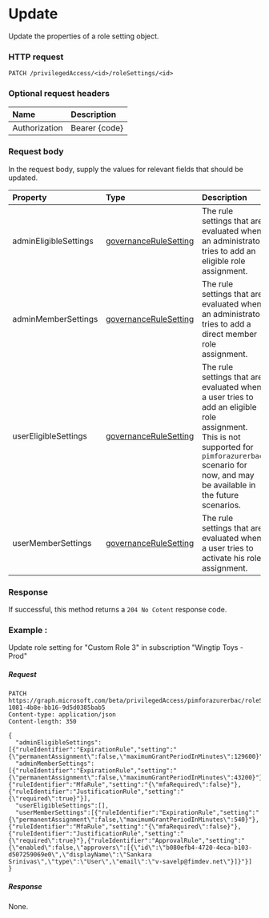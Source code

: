 # Update

Update the properties of a role setting object.

### HTTP request

```http
PATCH /privilegedAccess/<id>/roleSettings/<id>
```
### Optional request headers
| Name       | Description|
|:-----------|:-----------|
| Authorization  | Bearer {code}|


### Request body
In the request body, supply the values for relevant fields that should be updated. 

| Property	   | Type	|Description|
|:---------------|:--------|:----------|
|adminEligibleSettings|[governanceRuleSetting](../resources/governancerulesetting.md)|The rule settings that are evaluated when an administrator tries to add an eligible role assignment.|
|adminMemberSettings|[governanceRuleSetting](../resources/governancerulesetting.md)|The rule settings that are evaluated when an administrator tries to add a direct member role assignment.|
|userEligibleSettings|[governanceRuleSetting](../resources/governancerulesetting.md)|The rule settings that are evaluated when a user tries to add an eligible role assignment. This is not supported for `pimforazurerbac` scenario for now, and may be available in the future scenarios.|
|userMemberSettings|[governanceRuleSetting](../resources/governancerulesetting.md)|The rule settings that are evaluated when a user tries to activate his role assignment.|

### Response
If successful, this method returns a `204 No Cotent` response code.
### Example : 
Update role setting for "Custom Role 3" in subscription "Wingtip Toys - Prod"
##### Request

```http
PATCH https://graph.microsoft.com/beta/privilegedAccess/pimforazurerbac/roleSettings/5fb5aef8-1081-4b8e-bb16-9d5d0385bab5
Content-type: application/json
Content-length: 350

{
  "adminEligibleSettings":[{"ruleIdentifier":"ExpirationRule","setting":"{\"permanentAssignment\":false,\"maximumGrantPeriodInMinutes\":129600}"}],
  "adminMemberSettings":[{"ruleIdentifier":"ExpirationRule","setting":"{\"permanentAssignment\":false,\"maximumGrantPeriodInMinutes\":43200}"},{"ruleIdentifier":"MfaRule","setting":"{\"mfaRequired\":false}"},{"ruleIdentifier":"JustificationRule","setting":"{\"required\":true}"}],
  "userEligibleSettings":[],
  "userMemberSettings":[{"ruleIdentifier":"ExpirationRule","setting":"{\"permanentAssignment\":false,\"maximumGrantPeriodInMinutes\":540}"},{"ruleIdentifier":"MfaRule","setting":"{\"mfaRequired\":false}"},{"ruleIdentifier":"JustificationRule","setting":"{\"required\":true}"},{"ruleIdentifier":"ApprovalRule","setting":"{\"enabled\":false,\"approvers\":[{\"id\":\"b080efb4-4720-4eca-b103-d507259069e0\",\"displayName\":\"Sankara Srinivas\",\"type\":\"User\",\"email\":\"v-savelp@fimdev.net\"}]}"}]
}
```
##### Response
None.
